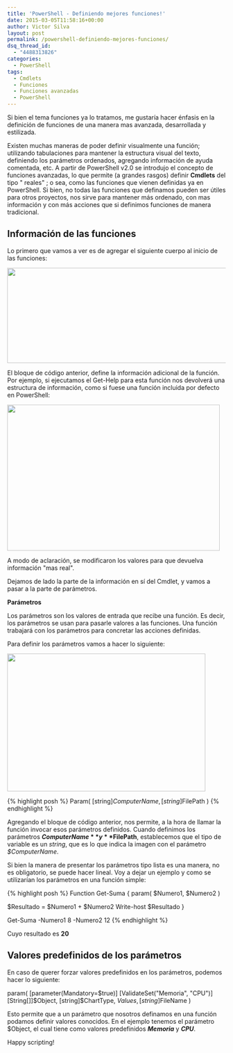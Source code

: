 ```yaml
---
title: 'PowerShell - Definiendo mejores funciones!'
date: 2015-03-05T11:58:16+00:00
author: Victor Silva
layout: post
permalink: /powershell-definiendo-mejores-funciones/
dsq_thread_id:
  - "4488313826"
categories:
  - PowerShell
tags:
  - Cmdlets
  - Funciones
  - Funciones avanzadas
  - PowerShell
---
```

Si bien el tema funciones ya lo tratamos, me gustaría hacer énfasis en la definición de funciones de una manera mas avanzada, desarrollada y estilizada.

Existen muchas maneras de poder definir visualmente una función; utilizando tabulaciones para mantener la estructura visual del texto, definiendo los parámetros ordenados, agregando información de ayuda comentada, etc. A partir de PowerShell v2.0 se introdujo el concepto de funciones avanzadas, lo que permite (a grandes rasgos) definir **Cmdlets** del tipo "
reales"
; o sea, como las funciones que vienen definidas ya en PowerShell. Si bien, no todas las funciones que definamos pueden ser útiles para otros proyectos, nos sirve para mantener más ordenado, con mas información y con más acciones que si definimos funciones de manera tradicional.

## Información de las funciones

Lo primero que vamos a ver es de agregar el siguiente cuerpo al inicio de las funciones:

<img src="https://lh4.googleusercontent.com/-yZrxbP5-VtQ/VPiQZXU0YVI/AAAAAAAAG2s/QemZETit1rE/w386-h167-no/PS_Adv_Function_0.png" width="593" height="219" class="alignnone" />

El bloque de código anterior, define la información adicional de la función. Por ejemplo, si ejecutamos el Get-Help para esta función nos devolverá una estructura de información, como si fuese una función incluida por defecto en PowerShell:

<img src="https://lh6.googleusercontent.com/-OpbOAqXZ9Ko/VPhnvSpQo0I/AAAAAAAAG2E/aCXdlo-Gtg8/w490-h336-no/PS_Adv_Function_1.png" width="490" height="336" class="alignnone" />

A modo de aclaración, se modificaron los valores para que devuelva información "mas real".

Dejamos de lado la parte de la información en sí del Cmdlet, y vamos a pasar a la parte de parámetros.

**Parámetros**

Los parámetros son los valores de entrada que recibe una función. Es decir, los parámetros se usan para pasarle valores a las funciones. Una función trabajará con los parámetros para concretar las acciones definidas.

Para definir los parámetros vamos a hacer lo siguiente:

<img src="https://lh3.googleusercontent.com/-l8klXJt8irU/VPilRoBe9hI/AAAAAAAAG3A/Hv4SvHpHNVA/w457-h317-no/PS_Adv_Function_2.png" width="457" height="317" class="alignnone" />

{% highlight posh %}
Param(
  [string]$ComputerName,
  [string]$FilePath
)
{% endhighlight %}

Agregando el bloque de código anterior, nos permite, a la hora de llamar la función invocar esos parámetros definidos. Cuando definimos los parámetros **$ComputerName** y **$FilePath**, establecemos que el tipo de variable es un _string_, que es lo que indica la imagen con el parámetro _$ComputerName_.

Si bien la manera de presentar los parámetros tipo lista es una manera, no es obligatorio, se puede hacer lineal. Voy a dejar un ejemplo y como se utilizarían los parámetros en una función simple:

{% highlight posh %}
Function Get-Suma {
param(
$Numero1, $Numero2
)

$Resultado = $Numero1 + $Numero2
Write-host $Resultado
}

Get-Suma -Numero1 8 -Numero2 12
{% endhighlight %}

Cuyo resultado es **20**

## Valores predefinidos de los parámetros

En caso de querer forzar valores predefinidos en los parámetros, podemos hacer lo siguiente:

param(
  [parameter(Mandatory=$true)]
  [ValidateSet("Memoria", "CPU")]
  [String[]]$Object, 
  [string]$ChartType, 
  $Values, 
  [string]$FileName
)

Esto permite que a un parámetro que nosotros definamos en una función podamos definir valores conocidos. En el ejemplo tenemos el parámetro $Object, el cual tiene como valores predefinidos **_Memoria_** y **_CPU_**.

Happy scripting!